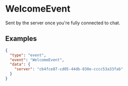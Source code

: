 # WelcomeEvent

Sent by the server once you're fully connected to chat.

## Examples
```json
{
  "type": "event",
  "event": "WelcomeEvent",
  "data": {
    "server": "cb4fce87-cd05-44db-830e-cccc53a33fab"
  }
}
```

